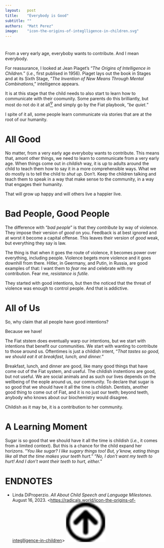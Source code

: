 ```yaml
---
layout:   post
title:    "Everybody is Good"
subtitle: ""
authors:  "Matt Perez"
image:    "icon-the-origins-of-integlligence-in-children.svg"
---
```


<div style='display:none; '>
 <p>Everybody is trying to contribute (except maybe the mentally sick). For some, the mean is violence, for others, the mean is conversations. We must learn to teach conversations.</p>
</div>

<h1></h1>
 <p>From a very early age, everyboby wants to contribute. And I mean everybody.</p>
 <p>For reassurance, I looked at Jean Piaget&rsquo;s &ldquo;<em>The Origins of Intelligence in Children.</em>&rdquo; (<em>i.e.</em>, first publised in 1956). Piaget lays out the book in Stages and at its Sixth Stage, &ldquo;<em>The Invention of New Means Through Mental Combinations</em>,&rdquo; intelligence appears.</p>
 <p>It is at this stage that the child needs to also start to learn how to communicate with their coomunity. Some parents do this brilliantly, but most do not do it at all<a href="#en01"><sup id="bm01">&hairsp;&nabla;&hairsp;</sup></a> and simply go by the Fiat playbook, &ldquo;<em>be quiet.</em>&rdquo;</p>
 <p>I spite of it all, some people learn communicate via stories that are at the root of our humanity.</p>

<h1>All Good</h1>
 <p>No matter, from a very early age everyboby wants to contribute. This means that, amont other things, we need to learn to communicate from a very early age. When things come out in <em>childish</em> way, it is up to adults around the child to teach them how to say it in a more comprehensible ways. What we do mostly is to tell the child to <em>shut up</em>. Don&rsquo;t. Keep the children talking and teach them to speak in a way that make sense to the community, in a way that engages their humanity.</p>
 <p>That will grow up happy and will others live a happier live.</p>

<h1>Bad People, Good People</h1>
 <p>The difference with &ldquo;<em>bad people</em>&rdquo; is that they <em>contribute</em> by way of violence. They impose their version of <em>good</em> on you. Feedback is at best ignored and at worst it become a capital offense. This leaves their version of <em>good</em> weak, but everything they say is law.</p>
 <p>The thing is that when it goes the route of violence, it becomes power over everything, including people. Violence begets more violence and it goes downhill from there. Hitler, in Geermany, and Putin, in Russia, are good examples of that: I want them to <em>fear</em> me and celebrate with my contribution. Fear me, <em>resistance is futile</em>.</p>
 <p>They started with good intentions, but then the noticed that the threat of violence was enough to control people. And that is addictive.</p>

<h1>All of Us</h1>
 <p>So, why claim that all people have good intentions?</p>
 <p>Because we have!</p>
 <p>The Fiat ststem does eventually warp our intentions, but we start with intentions that benefit our communities. We start with wanting to contribute to those around us. Oftentimes is just a childish intent, &ldquo;<em>That tastes so good, we should eat it at breakfast, lunch, and dinner.</em>&rdquo;</p>
 <p>Breakfast, lunch, and dinner are good, like many good things that have come out of the Fiat system, and useful. The childish instentions are good, but not useful. We are social animals and as such our lives depends on the wellbeing of the eople around us, our community. To declare that sugar is so good that we should have it all the time is childish. Dentists, another good thing to come out of Fiat, and it is no just our teeth; beyond teeth, anybody who knows about our biochemistry would disagree.</p>
 <p>Childish as it may be, it is a contribution to her community.</p>

<h1>A Learning Moment</h1>
 <p>Sugar is so good that we should have it all the time is childish (<em>i.e.</em>, it comes from a limited context). But this is a chance for the child expand her horizons. &ldquo;<em>You like sugar? I like sugary things too! But, y&rsquo;know, eating things like all that the time makes your teeth hurt.</em>&rdquo; &ldquo;<em>No, I don&rsquo;t want my teeth to hurt! And I don&rsquo;t want their teeth to hurt, either.</em>&rdquo;</p>

<h1 class="_section">ENDNOTES</h1>
 <ul>
  <li id="en01">
   <p class="_list-item">
    Linda DiProperzio.
    <em>All About Child Speech and Language Milestones</em>.
    August 16, 2023.
    &lt;<a href="https://radicals.world/icon-the-origins-of-integlligence-in-children" target="_blank">https://radicals.world/icon-the-origins-of-integlligence-in-children</a>&gt;
    <a class="_uparrow" href="#bm01"><img src="/assets/img/arrow-up-icon.png"></a>
   </p>
  </li>
 </ul>
